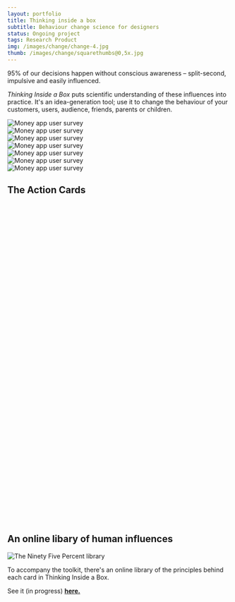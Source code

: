 ```yaml
---
layout: portfolio
title: Thinking inside a box
subtitle: Behaviour change science for designers
status: Ongoing project
tags: Research Product
img: /images/change/change-4.jpg
thumb: /images/change/squarethumbs@0,5x.jpg
---
```


95% of our decisions happen without conscious awareness – split-second, impulsive and easily influenced.

*Thinking Inside a Box* puts scientific understanding of these influences into practice. It's an idea-generation tool; use it to change the behaviour of your customers, users, audience, friends, parents or children.

<section>
<img alt="Money app user survey" src="/images/change/change-1.jpg" class="full">
</section>

<section>
<img alt="Money app user survey" src="/images/change/change-2.jpg" class="full">
</section>

<section>
<img alt="Money app user survey" src="/images/change/change-3.jpg" class="full">
</section>

<section>
<img alt="Money app user survey" src="/images/change/change-4.jpg" class="full">
</section>

<section>
<img alt="Money app user survey" src="/images/change/change-5.jpg" class="full">
</section>

<section>
<img alt="Money app user survey" src="/images/change/change-7.jpg" class="full">
</section>

<section>
<img alt="Money app user survey" src="/images/change/change-8.jpg" class="full">
</section>




## The Action Cards

<section>
<div class="wide" data-configid="2756791/35208928" style="width:100%; height:45rem; margin: 0.9rem auto;" class="issuuembed"></div><script type="text/javascript" src="//e.issuu.com/embed.js" async="true"></script>
</section>

## An online libary of human influences

![The Ninety Five Percent library](/images/change/webshot.png)

To accompany the toolkit, there's an online library of the principles behind each card in Thinking Inside a Box.

See it (in progress) [**here.**](http://samstephenson.com/action-cards)